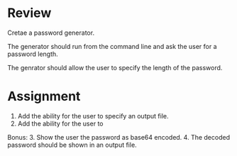 # Review


Cretae a password generator.

The generator should run from the command line and ask the user for a password length.

The genrator should allow the user to specify the length of the password.

# Assignment

1. Add the ability for the user to specify an output file.
2. Add the ability for the user to 


Bonus:
3. Show the user the password as base64 encoded.
4. The decoded password should be shown in an output file.